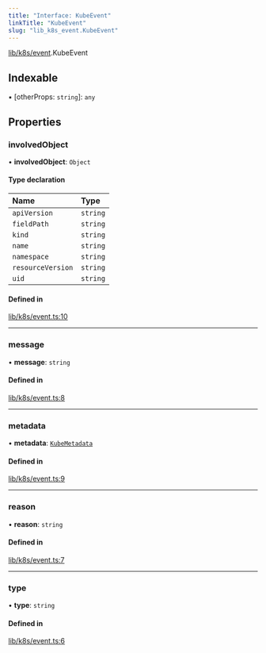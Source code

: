 ```yaml
---
title: "Interface: KubeEvent"
linkTitle: "KubeEvent"
slug: "lib_k8s_event.KubeEvent"
---
```


[lib/k8s/event](../modules/lib_k8s_event.md).KubeEvent

## Indexable

▪ [otherProps: `string`]: `any`

## Properties

### involvedObject

• **involvedObject**: `Object`

#### Type declaration

| Name | Type |
| :------ | :------ |
| `apiVersion` | `string` |
| `fieldPath` | `string` |
| `kind` | `string` |
| `name` | `string` |
| `namespace` | `string` |
| `resourceVersion` | `string` |
| `uid` | `string` |

#### Defined in

[lib/k8s/event.ts:10](https://github.com/kinvolk/headlamp/blob/f70c8787/frontend/src/lib/k8s/event.ts#L10)

___

### message

• **message**: `string`

#### Defined in

[lib/k8s/event.ts:8](https://github.com/kinvolk/headlamp/blob/f70c8787/frontend/src/lib/k8s/event.ts#L8)

___

### metadata

• **metadata**: [`KubeMetadata`](lib_k8s_cluster.KubeMetadata.md)

#### Defined in

[lib/k8s/event.ts:9](https://github.com/kinvolk/headlamp/blob/f70c8787/frontend/src/lib/k8s/event.ts#L9)

___

### reason

• **reason**: `string`

#### Defined in

[lib/k8s/event.ts:7](https://github.com/kinvolk/headlamp/blob/f70c8787/frontend/src/lib/k8s/event.ts#L7)

___

### type

• **type**: `string`

#### Defined in

[lib/k8s/event.ts:6](https://github.com/kinvolk/headlamp/blob/f70c8787/frontend/src/lib/k8s/event.ts#L6)
